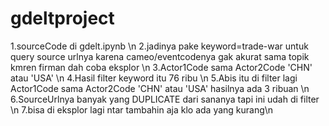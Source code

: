 # gdeltproject
1.sourceCode di gdelt.ipynb \n
2.jadinya pake keyword=trade-war untuk query source urlnya karena cameo/eventcodenya gak akurat sama topik kmren firman dah coba eksplor \n
3.Actor1Code sama Actor2Code 'CHN' atau 'USA' \n
4.Hasil filter keyword itu 76 ribu \n
5.Abis itu di filter lagi Actor1Code sama Actor2Code 'CHN' atau 'USA' hasilnya ada 3 ribuan \n
6.SourceUrlnya banyak yang DUPLICATE dari sananya tapi ini udah di filter \n
7.bisa di eksplor lagi ntar tambahin aja klo ada yang kurang\n
